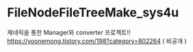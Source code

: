 # FileNodeFileTreeMake_sys4u



제네릭을 통한 Manager와 converter 프로젝트!!
https://yoonemong.tistory.com/198?category=802264 ( 비공개 ) 

